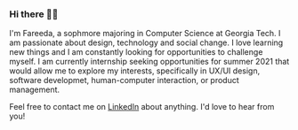 
### Hi there 👋🏽
I'm Fareeda, a sophmore majoring in Computer Science at Georgia Tech. I am passionate about design, technology and social change. I love learning new things and I am constantly looking for opportunities to challenge myself. I am currently internship seeking opportunities for summer 2021 that would allow me to explore my interests, specifically in UX/UI design, software developmet, human-computer interaction, or product management. 

Feel free to contact me on [LinkedIn](https://www.linkedin.com/in/kasimfareeda/) about anything. I'd love to hear from you!

<!--
**kasimfareeda/kasimfareeda** is a ✨ _special_ ✨ repository because its `README.md` (this file) appears on your GitHub profile.

Here are some ideas to get you started:

- 🔭 I’m currently working on ...
- 🌱 I’m currently learning ...
- 👯 I’m looking to collaborate on ...
- 🤔 I’m looking for help with ...
- 💬 Ask me about ...
- 📫 How to reach me: ...
- 😄 Pronouns: ...
- ⚡ Fun fact: ...
-->
